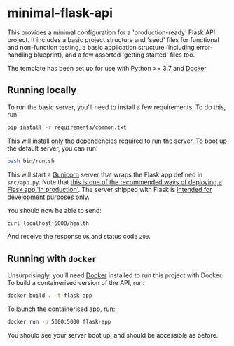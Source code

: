 # minimal-flask-api

This provides a minimal configuration for a 'production-ready' Flask API 
project. It includes a basic project structure and 'seed' files for functional and 
non-function testing, a basic application structure (including error-handling 
blueprint), and a few assorted 'getting started' files too.

The template has been set up for use with Python >= 3.7 and [Docker](https://www.docker.com/). 

## Running locally

To run the basic server, you'll need to install a few requirements. To do this, run:

```bash
pip install -r requirements/common.txt
```

This will install only the dependencies required to run the server. To boot up the 
default server, you can run:

```bash
bash bin/run.sh
```

This will start a [Gunicorn](https://gunicorn.org/) server that wraps the Flask app 
defined in `src/app.py`. Note that [this is one of the recommended ways of deploying a
Flask app 'in production'](https://flask.palletsprojects.com/en/1.1.x/deploying/wsgi-standalone/). 
The server shipped with Flask is [intended for development
purposes only](https://flask.palletsprojects.com/en/1.1.x/deploying/#deployment).  

You should now be able to send:

```bash
curl localhost:5000/health
```

And receive the response `OK` and status code `200`. 

## Running with `docker`

Unsurprisingly, you'll need [Docker](https://www.docker.com/products/docker-desktop) 
installed to run this project with Docker. To build a containerised version of the API, 
run:

```bash
docker build . -t flask-app
```

To launch the containerised app, run:

```bash
docker run -p 5000:5000 flask-app
```

You should see your server boot up, and should be accessible as before.

